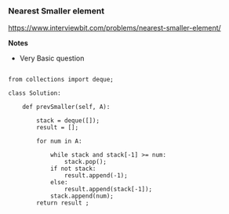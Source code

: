 ### Nearest Smaller element 

https://www.interviewbit.com/problems/nearest-smaller-element/

**Notes**

* Very Basic question

```

from collections import deque;

class Solution:

	def prevSmaller(self, A):

		stack = deque([]);
		result = [];

		for num in A:
			
			while stack and stack[-1] >= num:
				stack.pop();
			if not stack:
				result.append(-1);
			else:
				result.append(stack[-1]);
			stack.append(num);
		return result ;

```
